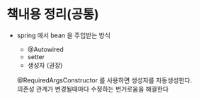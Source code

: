 # 책내용 정리(공통)

* spring 에서 bean 을 주입받는 방식
  * @Autowired
  * setter
  * 생성자 (권장)
  
  @RequiredArgsConstructor 를 사용하면 생성자를 자동생성한다.  
  의존성 관계가 변경될때마다 수정하는 번거로움을 해결한다

